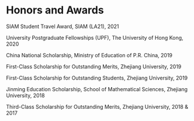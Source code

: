 ---
---

# Honors and Awards

  <div>
      <p align="left"> SIAM Student Travel Award, SIAM (LA21), 2021 </p>
      <p align="left"> University Postgraduate Fellowships (UPF), The University of Hong Kong, 2020 </p>
      <p align="left"> China National Scholarship, Ministry of Education of P.R. China, 2019 </p>
      <p align="left"> First-Class Scholarship for Outstanding Merits, Zhejiang University, 2019 </p>
      <p align="left"> First-Class Scholarship for Outstanding Students, Zhejiang University, 2019 </p>
      <p align="left"> Jinming Education Scholarship, School of Mathematical Sciences, Zhejiang University, 2018 </p>
      <p align="left"> Third-Class Scholarship for Outstanding Merits, Zhejiang University, 2018 & 2017 </p>
</div>
